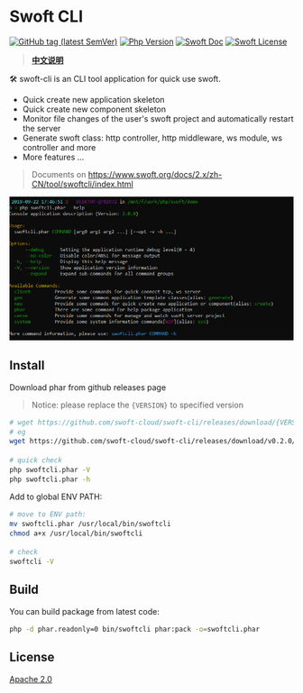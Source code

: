 # Swoft CLI

[![GitHub tag (latest SemVer)](https://img.shields.io/github/tag/swoft-cloud/swoft-cli)](https://github.com/swoft-cloud/swoft-cli)
[![Php Version](https://img.shields.io/badge/php-%3E=7.1-brightgreen.svg?maxAge=2592000)](https://secure.php.net/)
[![Swoft Doc](https://img.shields.io/badge/docs-passing-green.svg?maxAge=2592000)](https://www.swoft.org/docs)
[![Swoft License](https://img.shields.io/hexpm/l/plug.svg?maxAge=2592000)](https://github.com/swoft-cloud/swoft/blob/master/LICENSE)

> **[中文说明](README.zh-CN.md)**

🛠️ swoft-cli is an CLI tool application for quick use swoft.

- Quick create new application skeleton
- Quick create new component skeleton
- Monitor file changes of the user's swoft project and automatically restart the server
- Generate swoft class: http controller, http middleware, ws module, ws controller and more
- More features ...

> Documents on https://www.swoft.org/docs/2.x/zh-CN/tool/swoftcli/index.html

![home](swoftcli-home.png)

## Install

Download phar from github releases page

> Notice: please replace the `{VERSION}` to specified version

```bash
# wget https://github.com/swoft-cloud/swoft-cli/releases/download/{VERSION}/swoftcli.phar
# eg
wget https://github.com/swoft-cloud/swoft-cli/releases/download/v0.2.0/swoftcli.phar

# quick check
php swoftcli.phar -V
php swoftcli.phar -h
```

Add to global ENV PATH:

```bash
# move to ENV path:
mv swoftcli.phar /usr/local/bin/swoftcli
chmod a+x /usr/local/bin/swoftcli

# check
swoftcli -V
```

## Build

You can build package from latest code:

```bash
php -d phar.readonly=0 bin/swoftcli phar:pack -o=swoftcli.phar
```

## License

[Apache 2.0](LICENSE)
